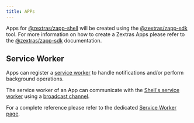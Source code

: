 ```yaml
---
title: APPs
---
```


Apps for [@zextras/zapp-shell][1] will be created using the [@zextras/zapp-sdk][2] tool.
For more information on how to create a Zextras Apps please refer to the [@zextras/zapp-sdk][2] documentation.

## Service Worker
Apps can register a [service worker][4] to handle notifications and/or perform background operations.

The service worker of an App can communicate with the [Shell's service worker][3] using a [broadcast channel][6].

For a complete reference please refer to the dedicated [Service Worker page][3].

[1]: https://bitbucket.org/zextras/iris-shell
[2]: https://bitbucket.org/zextras/iris-cli
[3]: architecture/service_worker.md
[4]: https://developer.mozilla.org/en-US/docs/Web/API/Service_Worker_API
[5]: https://developer.mozilla.org/en-US/docs/Web/API/BroadcastChannel
[6]: architecture/service_worker.md#broadcast-channel
